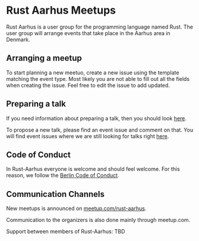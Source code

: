 # Rust Aarhus Meetups
Rust Aarhus is a user group for the programming language named Rust. The user group will arrange events that take place in the Aarhus area in Denmark.

## Arranging a meetup
To start planning a new meetuo, create a new issue using the template matching the event type. Most likely you are not able to fill out all the fields when creating the issue. Feel free to edit the issue to add updated.

## Preparing a talk
If you need information about preparing a talk, then you should look [here](talks.md). 

To propose a new talk, please find an event issue and comment on that. You will find event issues where we are still looking for talks right [here](https://github.com/rust-aarhus/meetups/issues?q=is%3Aopen+is%3Aissue+label%3Aneed%3Atalks).

## Code of Conduct
In Rust-Aarhus everyone is welcome and should feel welcome. For this reason, we follow the [Berlin Code of Conduct][berlin-coc].

## Communication Channels
New meetups is announced on [meetup.com/rust-aarhus][meetup].

Communication to the organizers is also done mainly through meetup.com.

Support between members of Rust-Aarhus: TBD



[berlin-coc]: https://berlincodeofconduct.org/
[meetup]: https://www.meetup.com/rust-aarhus/
